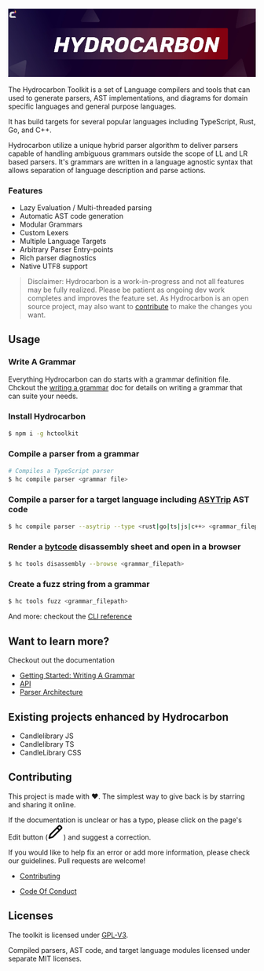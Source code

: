 ![Hydrocarbon](./site/resources/img/test.webp)


The Hydrocarbon Toolkit is a set of Language compilers and tools that can 
used to generate parsers, AST implementations, and diagrams for domain
specific languages and general purpose languages. 

It has build targets for several popular languages including TypeScript, Rust, 
Go, and C++. 

Hydrocarbon utilize a unique hybrid parser algorithm to deliver
parsers capable of handling ambiguous grammars outside the 
scope of LL and LR based parsers. It's grammars are written in a language agnostic
syntax that allows separation of language description and parse actions.

### Features
- Lazy Evaluation / Multi-threaded parsing
- Automatic AST code generation
- Modular Grammars
- Custom Lexers 
- Multiple Language Targets
- Arbitrary Parser Entry-points
- Rich parser diagnostics
- Native UTF8 support

> Disclaimer: Hydrocarbon is a work-in-progress and not all features may be fully realized. Please be patient as ongoing dev
> work completes and improves the feature set. As Hydrocarbon is an open source project, may also want to [contribute](./CONTRIBUTING.md)
> to make the changes you want.

## Usage

### Write A Grammar

Everything Hydrocarbon can do starts with a grammar definition file. Chckout the [writing a grammar](./site/tutorial.creating_a_grammar.index.md) doc for details on writing a grammar that can suite your needs. 

### Install Hydrocarbon

```bash
$ npm i -g hctoolkit
```

### Compile a parser from a grammar

```bash
# Compiles a TypeScript parser
$ hc compile parser <grammar file>
```

### Compile a parser for a target language including [ASYTrip](./site/api.asytrip.index.md) AST code

```bash
$ hc compile parser --asytrip --type <rust|go|ts|js|c++> <grammar_filepath>
```

### Render a [bytcode](./site/architecture.bytecode.index.md) disassembly sheet and open in a browser

```bash
$ hc tools disassembly --browse <grammar_filepath>
```

### Create a fuzz string from a grammar

```bash
$ hc tools fuzz <grammar_filepath>
```

And more: checkout the [CLI reference](./packages/core/hc_root/README.md)

## Want to learn more?

Checkout out the documentation

- [Getting Started: Writing A Grammar](./site/tutorial.creating_a_grammar.index.md)
- [API](./site/api.index.md)
- [Parser Architecture](./site/architecture.index.md)


## Existing projects enhanced by Hydrocarbon

- Candlelibrary JS
- Candlelibrary TS
- CandleLibrary CSS

## Contributing

This project is made with ❤️. The simplest way to give back is by starring and sharing it online.

If the documentation is unclear or has a typo, please click on the page's Edit button (![pencil icon](./site/resources/img/github_pencil.svg)) and suggest a correction.

If you would like to help fix an error or add more information, please check our guidelines. Pull requests are welcome!

- [Contributing](./CONTRIBUTING.md)

- [Code Of Conduct](./CODE_OF_CONDUCT.md)

## Licenses

The toolkit is licensed under [GPL-V3](LICENSE.md).

Compiled parsers, AST code, and target language modules licensed under separate MIT licenses.
